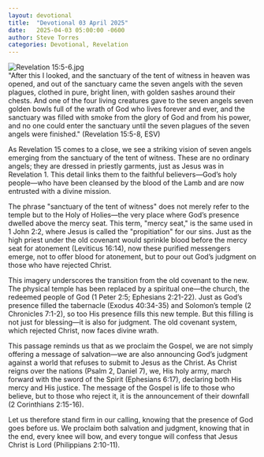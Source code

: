 ```yaml
---
layout: devotional
title:  "Devotional 03 April 2025"
date:   2025-04-03 05:00:00 -0600
author: Steve Torres
categories: Devotional, Revelation
---
```

<img src="https://sitemedia.esteeb.com/file/esteebcomsitemedia/devotional_images/Revelation/Rev-15_5-6.jpg?raw=true" alt="Revelation 15:5-6.jpg" style="max-width: 100%; height: auto;">

<div class="scripture">
  "After this I looked, and the sanctuary of the tent of witness in heaven was opened, and out of the sanctuary came the seven angels with the seven plagues, clothed in pure, bright linen, with golden sashes around their chests. And one of the four living creatures gave to the seven angels seven golden bowls full of the wrath of God who lives forever and ever, and the sanctuary was filled with smoke from the glory of God and from his power, and no one could enter the sanctuary until the seven plagues of the seven angels were finished." (Revelation 15:5-8, ESV)
</div>

As Revelation 15 comes to a close, we see a striking vision of seven angels emerging from the sanctuary of the tent of witness. These are no ordinary angels; they are dressed in priestly garments, just as Jesus was in Revelation 1. This detail links them to the faithful believers—God’s holy people—who have been cleansed by the blood of the Lamb and are now entrusted with a divine mission.

The phrase "sanctuary of the tent of witness" does not merely refer to the temple but to the Holy of Holies—the very place where God’s presence dwelled above the mercy seat. This term, "mercy seat," is the same used in 1 John 2:2, where Jesus is called the "propitiation" for our sins. Just as the high priest under the old covenant would sprinkle blood before the mercy seat for atonement (Leviticus 16:14), now these purified messengers emerge, not to offer blood for atonement, but to pour out God’s judgment on those who have rejected Christ.

This imagery underscores the transition from the old covenant to the new. The physical temple has been replaced by a spiritual one—the church, the redeemed people of God (1 Peter 2:5; Ephesians 2:21-22). Just as God’s presence filled the tabernacle (Exodus 40:34-35) and Solomon’s temple (2 Chronicles 7:1-2), so too His presence fills this new temple. But this filling is not just for blessing—it is also for judgment. The old covenant system, which rejected Christ, now faces divine wrath.

This passage reminds us that as we proclaim the Gospel, we are not simply offering a message of salvation—we are also announcing God’s judgment against a world that refuses to submit to Jesus as the Christ. As Christ reigns over the nations (Psalm 2, Daniel 7), we, His holy army, march forward with the sword of the Spirit (Ephesians 6:17), declaring both His mercy and His justice. The message of the Gospel is life to those who believe, but to those who reject it, it is the announcement of their downfall (2 Corinthians 2:15-16).

Let us therefore stand firm in our calling, knowing that the presence of God goes before us. We proclaim both salvation and judgment, knowing that in the end, every knee will bow, and every tongue will confess that Jesus Christ is Lord (Philippians 2:10-11).
